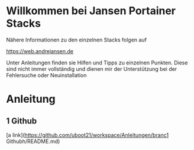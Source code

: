 # Willkommen bei Jansen Portainer Stacks
Nähere Informationen zu den einzelnen Stacks folgen auf 

https://web.andrejansen.de

Unter Anleitungen finden sie Hilfen und Tipps zu einzelnen Punkten. Diese sind nicht immer vollständig und dienen mir der Unterstützung bei der Fehlersuche oder Neuinstallation

# Anleitung

## 1 Github
[a link](https://github.com/uboot21/workspace/Anleitungen/branc1 Githubh/README.md)





